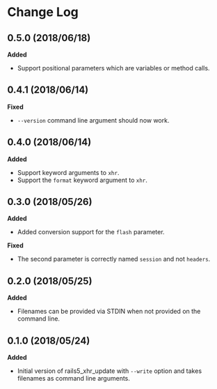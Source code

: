 # Change Log

## 0.5.0 (2018/06/18)

__Added__

* Support positional parameters which are variables or method calls.

## 0.4.1 (2018/06/14)

__Fixed__

* `--version` command line argument should now work.


## 0.4.0 (2018/06/14)

__Added__

* Support keyword arguments to `xhr`.
* Support the `format` keyword argument to `xhr`.

## 0.3.0 (2018/05/26)

__Added__

* Added conversion support for the `flash` parameter.

__Fixed__

* The second parameter is correctly named `session` and not `headers`.

## 0.2.0 (2018/05/25)

__Added__

* Filenames can be provided via STDIN when not provided on the command line.

## 0.1.0 (2018/05/24)

__Added__

* Initial version of rails5_xhr_update with `--write` option and takes
  filenames as command line arguments.
